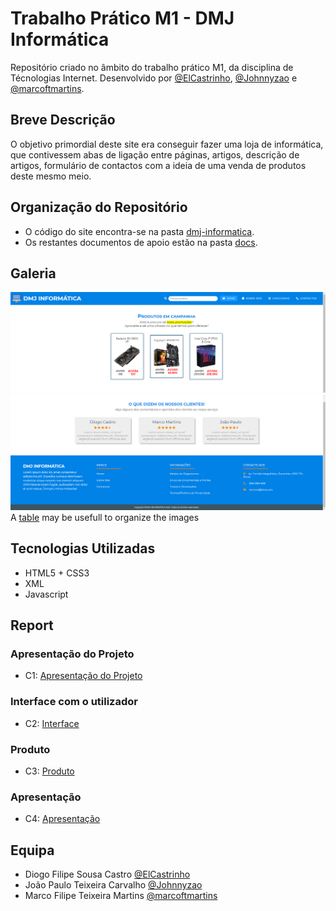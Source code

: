 # Trabalho Prático M1 - DMJ Informática
Repositório criado no âmbito do trabalho prático M1, da disciplina de Técnologias Internet. Desenvolvido por [@ElCastrinho](https://github.com/ElCastrinho), [@Johnnyzao](https://github.com/Johnnyzao) e [@marcoftmartins](https://github.com/marcoftmartins).

## Breve Descrição

O objetivo primordial deste site era conseguir fazer uma loja de informática, que contivessem abas de ligação entre páginas, artigos, descrição de artigos, formulário de contactos com a ideia de uma venda de produtos deste mesmo meio.

## Organização do Repositório

* O código do site encontra-se na pasta [dmj-informatica](https://github.com/TIWM-TI01/dmj-informatica/tree/main/dmj-informatica).
* Os restantes documentos de apoio estão na pasta [docs](https://github.com/TIWM-TI01/dmj-informatica/tree/main/docs).

## Galeria

![](docs/imagens/header-promocoes.png)
![](docs/imagens/reviews-footer.png)
A [table](https://www.markdownguide.org/extended-syntax/#tables) may be usefull to organize the images

## Tecnologias Utilizadas

* HTML5 + CSS3
* XML
* Javascript

## Report

### Apresentação do Projeto
* C1: [Apresentação do Projeto](docs/apresentacao-projeto.md)
### Interface com o utilizador 
* C2: [Interface](docs/interface-utilizador.md)
### Produto
* C3: [Produto](docs/produto.md)
### Apresentação
* C4: [Apresentação](docs/c4.md)

## Equipa
* Diogo Filipe Sousa Castro [@ElCastrinho](https://github.com/ElCastrinho)
* João Paulo Teixeira Carvalho [@Johnnyzao](https://github.com/Johnnyzao)
* Marco Filipe Teixeira Martins [@marcoftmartins](https://github.com/marcoftmartins)
